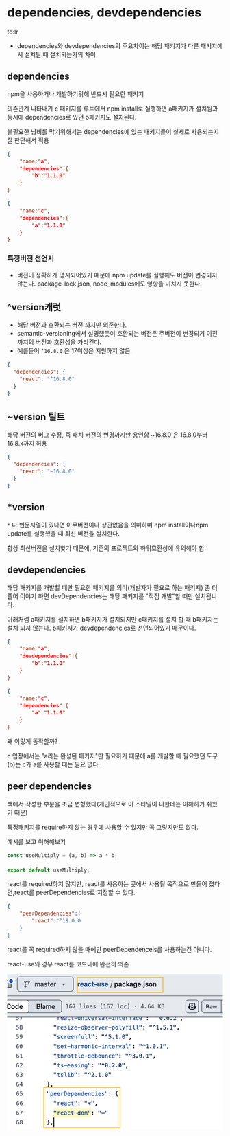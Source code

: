 # dependencies, devdependencies

td:lr

- dependencies와 devdependencies의 주요차이는 해당 패키지가 다른 패키지에서 설치될 때 설치되는가의 차이

## dependencies

npm을 사용하거나 개발하기위해 반드시 필요한 패키지

의존관계 나타내기
c 패키지를 루트에서 npm install로 실행하면 a패키지가 설치됨과 동시에 dependencies로 있던 b패키지도 설치된다.

불필요한 낭비를 막기위해서는 dependencies에 있는 패키지들이 실제로 사용되는지 잘 판단해서 적용

```json
{
    "name:"a",
    "dependencies":{
        "b":"1.1.0"
    }
}

```

```json
{
    "name:"c",
    "dependencies":{
        "a":"1.1.0"
    }
}

```

### 특정버전 선언시

- 버전이 정확하게 명시되어있기 때문에 npm update를 실행해도 버전이 변경되지 않는다. package-lock.json, node_modules에도 영향을 미치지 못한다.

## ^version캐럿

- 해당 버전과 호환되는 버전 까지만 의존한다.
- semantic-versioning에서 설명했듯이 호환되는 버전은 주버전이 변경되기 이전까지의 버전과 호환성을 가리킨다.
- 예를들어 `^16.8.0` 은 17이상은 지원하지 않음.

```json
{
  "dependencies": {
    "react": "^16.8.0"
  }
}
```

## ~version 틸트

해당 버전의 버그 수정, 즉 패치 버전의 변경까지만 용인함
~16.8.0 은 16.8.0부터 16.8.x까지 허용

```json
{
  "dependencies": {
    "react": "~16.8.0"
  }
}
```

## \*version

`*` 나 빈문자열이 있다면 아무버전이나 상관없음을 의미하며 npm install이나npm update를 실행했을 때 최신 버전을 설치한다.

항상 최신버전을 설치핮기 때문에, 기존의 프로젝트와 하위호환성에 유의해야 함.

## devdependencies

해당 패키지를 개발할 때만 필요한 패키지를 의미(개발자가 필요로 하는 패키지)
좀 더 풀어 이야기 하면 devDependencies는 해당 패키지를 "직접 개발"할 때만 설치됩니다.

아래처럼 a패키지를 설치하면 b패키지가 설치되지만 c패키지를 설치 할 때 b패키지는 설치 되지 않는다. b패키지가 devdependencies로 선언되어있기 때문이다.

```json
{
    "name:"a",
    "devdependencies":{
        "b":"1.1.0"
    }
}

```

```json
{
    "name:"c",
    "dependencies":{
        "a":"1.1.0"
    }
}

```

왜 이렇게 동작할까?

c 입장에서는 "a라는 완성된 패키지"만 필요하기 때문에 a를 개발할 때 필요했던 도구(b)는 c가 a를 사용할 때는 필요 없다.

## peer dependencies

책에서 작성한 부분을 조금 변형했다(개인적으로 이 스타일이 나한테는 이해하기 쉬웠기 때문)

특정패키지를 require하지 않는 경우에 사용할 수 있지만 꼭 그렇지만도 않다.

예시를 보고 이해해보기

```javascript
const useMultiply = (a, b) => a * b;

export default useMultiply;
```

react를 required하지 않지만, react를 사용하는 곳에서 사용될 목적으로 만들어 졌다면,react를 peerDependencies로 지정할 수 있다.

```json
{
    "peerDependencies":{
        "react":"^18.0.0
    }
}

```

react를 꼭 required하지 않을 때에만 peerDependenceis를 사용하는건 아니다.

react-use의 경우 react를 코드내에 완전히 의존

![react-use](./react-use.png)
